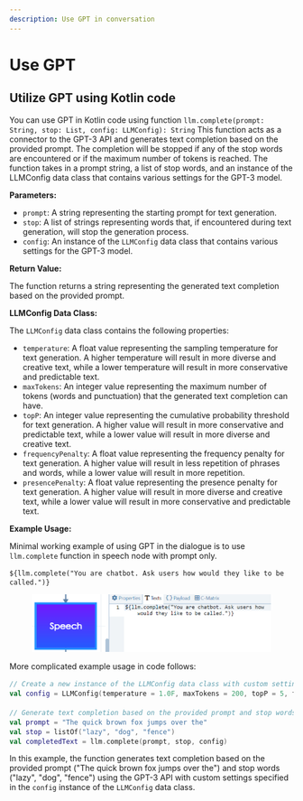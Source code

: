 ```yaml
---
description: Use GPT in conversation
---
```


# Use GPT

## Utilize GPT using Kotlin code

You can use GPT in Kotlin code using function `llm.complete(prompt: String, stop: List, config: LLMConfig): String` This function acts as a connector to the GPT-3 API and generates text completion based on the provided prompt. The completion will be stopped if any of the stop words are encountered or if the maximum number of tokens is reached. The function takes in a prompt string, a list of stop words, and an instance of the LLMConfig data class that contains various settings for the GPT-3 model.

**Parameters:**

* `prompt`: A string representing the starting prompt for text generation.
* `stop`: A list of strings representing words that, if encountered during text generation, will stop the generation process.
* `config`: An instance of the `LLMConfig` data class that contains various settings for the GPT-3 model.

**Return Value:**

The function returns a string representing the generated text completion based on the provided prompt.

**LLMConfig Data Class:**

The `LLMConfig` data class contains the following properties:

* `temperature`: A float value representing the sampling temperature for text generation. A higher temperature will result in more diverse and creative text, while a lower temperature will result in more conservative and predictable text.
* `maxTokens`: An integer value representing the maximum number of tokens (words and punctuation) that the generated text completion can have.
* `topP`: An integer value representing the cumulative probability threshold for text generation. A higher value will result in more conservative and predictable text, while a lower value will result in more diverse and creative text.
* `frequencyPenalty`: A float value representing the frequency penalty for text generation. A higher value will result in less repetition of phrases and words, while a lower value will result in more repetition.
* `presencePenalty`: A float value representing the presence penalty for text generation. A higher value will result in more diverse and creative text, while a lower value will result in more conservative and predictable text.

**Example Usage:**

Minimal working example of using GPT in the dialogue is to use `llm.complete` function in speech node with prompt only.

```
${llm.complete("You are chatbot. Ask users how would they like to be called.")}
```

<figure><img src="../../.gitbook/assets/image (4).png" alt=""><figcaption></figcaption></figure>

More complicated example usage in code follows:

```kotlin
// Create a new instance of the LLMConfig data class with custom settings
val config = LLMConfig(temperature = 1.0F, maxTokens = 200, topP = 5, frequencyPenalty = 0.5F, presencePenalty = 0.8F)

// Generate text completion based on the provided prompt and stop words using the GPT-3 API
val prompt = "The quick brown fox jumps over the"
val stop = listOf("lazy", "dog", "fence")
val completedText = llm.complete(prompt, stop, config)
```

In this example, the function generates text completion based on the provided prompt ("The quick brown fox jumps over the") and stop words ("lazy", "dog", "fence") using the GPT-3 API with custom settings specified in the `config` instance of the `LLMConfig` data class.
